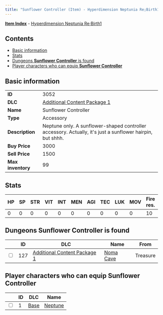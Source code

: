 ```yaml
---
title: "Sunflower Controller (Item) - Hyperdimension Neptunia Re;Birth1"
---
```


[**Item Index**](/neptunia/rb1/item/index.html) - [Hyperdimension Neptunia Re;Birth1](/neptunia/rb1)

## Contents

- [Basic information](#basic-information)
- [Stats](#stats)
- [Dungeons **Sunflower Controller** is found](#dungeons-sunflower-controller-is-found)
- [Player characters who can equip **Sunflower Controller**](#player-characters-who-can-equip-sunflower-controller)

## Basic information

|   |   |
| -- | -- |
| **ID** | 3052 |
| **DLC** | [Additional Content Package 1](/neptunia/rb1/dlc/10-pack1.html) |
| **Name** | Sunflower Controller |
| **Type** | Accessory |
| **Description** | Neptune only. A sunflower-shaped controller accessory. Actually, it's just a sunflower hairpin, but shhh. |
| **Buy Price** | 3000 |
| **Sell Price** | 1500 |
| **Max inventory** | 99 |

## Stats

| HP | SP | STR | VIT | INT | MEN | AGI | TEC | LUK | MOV | Fire res. | Ice res. | Wind res. | Lightning res. |
| -- | -- | --- | --- | --- | --- | --- | --- | --- | --- | --------- | -------- | --------- | -------------- |
| 0 | 0 | 0 | 0 | 0 | 0 | 0 | 0 | 0 | 0 | 10 | 0 | 0 | 0 |

## Dungeons **Sunflower Controller** is found

|    | ID | DLC | Name | From |
| -- | -- | --- | ---- | ---- |
| <input type="checkbox" id="rb1-dungeon-10-127" class="trackbox" /> | 127 | [Additional Content Package 1](/neptunia/rb1/dlc/10-pack1.html) | [Noma Cave](/neptunia/rb1/dungeon/10-127-noma-cave.html) | Treasure |

## Player characters who can equip **Sunflower Controller**

|    | ID | DLC | Name |
| -- | -- | --- | ---- |
| <input type="checkbox" id="rb1-player-1-1" class="trackbox" /> | 1 | [Base](/neptunia/rb1/dlc/1-base.html) | [Neptune](/neptunia/rb1/player/1-1-neptune.html) |